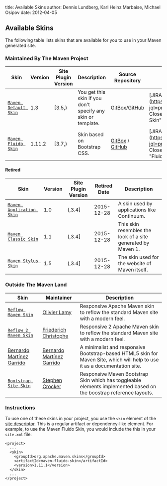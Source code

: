 title: Available Skins
author: Dennis Lundberg, Karl Heinz Marbaise, Michael Osipov
date: 2012-04-05

<!--
Licensed to the Apache Software Foundation (ASF) under one
or more contributor license agreements.  See the NOTICE file
distributed with this work for additional information
regarding copyright ownership.  The ASF licenses this file
to you under the Apache License, Version 2.0 (the
"License"); you may not use this file except in compliance
with the License.  You may obtain a copy of the License at

    http://www.apache.org/licenses/LICENSE-2.0

Unless required by applicable law or agreed to in writing,
software distributed under the License is distributed on an
"AS IS" BASIS, WITHOUT WARRANTIES OR CONDITIONS OF ANY
KIND, either express or implied.  See the License for the
specific language governing permissions and limitations
under the License.
-->
## Available Skins

 The following table lists skins that are available for you to use in your Maven generated site.

### Maintained By The Maven Project

|**Skin**|**Version**|Site Plugin Version|**Description**|**Source Repository**|**Issue Tracking**|
|---|---|---|---|---|---|
|[`Maven Default Skin`](/skins/maven-default-skin/)|1.3|[3.5,)|You get this skin if you don't specify any skin or template.|[GitBox](http://gitbox.apache.org/repos/asf/maven-default-skin/)/[GitHub](https://github.com/apache/maven-default-skin/)|[JIRA](https://issues.apache.org/jira/issues/?jql=project = MSKINS AND status != Closed AND component = "Default Skin")|
|[`Maven Fluido Skin`](/skins/maven-fluido-skin/)|1.11.2|[3.7,)|Skin based on Bootstrap CSS.|[GitBox](http://gitbox.apache.org/repos/asf/maven-fluido-skin/) / [GitHub](https://github.com/apache/maven-fluido-skin/)|[JIRA](https://issues.apache.org/jira/issues/?jql=project = MSKINS AND status != Closed AND component = "Fluido+Skin")|

#### Retired

|**Skin**|**Version**|Site Plugin Version|**Retired Date**|**Description**|
|---|---|---|---|---|
|[`Maven Application Skin`](/skins/maven-application-skin/)|1.0|(,3.4]|2015-12-28|A skin used by applications like Continuum.|
|[`Maven Classic Skin`](/skins/maven-classic-skin/)|1.1|(,3.4]|2015-12-28|This skin resembles the look of a site generated by Maven 1.|
|[`Maven Stylus Skin`](/skins/maven-stylus-skin/)|1.5|(,3.4]|2015-12-28|The skin used for the website of Maven itself.|

### Outside The Maven Land

|**Skin**|**Maintainer**|**Description**|
|---|---|---|
|[`Reflow Maven Skin`](https://olamy.github.io/reflow-maven-skin/)|[ Olivier Lamy](https://github.com/olamy)|Responsive Apache Maven skin to reflow the standard Maven site with a modern feel.|
|[`Reflow 2 Maven Skin`](https://devacfr.github.io/reflow-maven-skin/)|[ Friederich Christophe](https://github.com/devacfr)|Responsive 2 Apache Maven skin to reflow the standard Maven site with a modern feel.|
|[Bernardo Martínez Garrido](http://docs.bernardomg.com/maven/docs-maven-skin/)|[ Bernardo Martínez Garrido](https://github.com/Bernardo-MG)|A minimalist and responsive Bootstrap-based HTML5 skin for Maven Site, which will help to use it as a documentation site.|
|[`Bootstrap Site Skin`](https://stevecrox.github.io/maven-site-bootstrap-skin//)|[ Stephen Crocker](https://github.com/stevecrox/maven-site-bootstrap-skin)|Responsive Maven Bootstrap Skin which has toggleable elements implemented based on the boostrap reference layouts.|

### Instructions

 To use one of these skins in your project, you use the `skin` element of the [site descriptor](/plugins/maven-site-plugin/examples/sitedescriptor.html). This is a regular artifact or dependency-like element. For example, to use the Maven Fluido Skin, you would include the this in your `site.xml` file:

```
<project>
  ...
  <skin>
    <groupId>org.apache.maven.skins</groupId>
    <artifactId>maven-fluido-skin</artifactId>
    <version>1.11.1</version>
  </skin>
  ...
</project>
```
